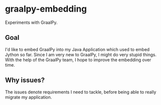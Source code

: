# graalpy-embedding
Experiments with GraalPy.

## Goal
I'd like to embed GraalPy into my Java Application which used to embed Jython so far. Since I am very new to GraalPy, I might do very stupid things. With the help of the GraalPy team, I hope to improve the embedding over time.

## Why issues?
The issues denote requirements I need to tackle, before being able to really migrate my application.
